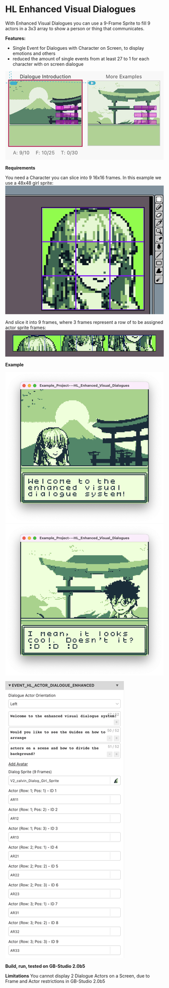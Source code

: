 # HL Enhanced Visual Dialogues

With Enhanced Visual Dialogues you can use a 9-Frame Sprite to fill 9 actors in a 3x3 array to show a person or thing that communicates.

**Features:**
- Single Event for Dialogues with Character on Screen, to display emotions and others
- reduced the amount of single events from at least 27 to 1 for each character with on screen dialogue

![HLEVD Scenes](https://github.com/HerrLeise/GB-Studio-Plugins/blob/d78f96b76ab2ad44477fd3cce3474a2d5315f754/Guide/res/HLEVD_Scenes.png)

**Requirements**

You need a Character you can slice into 9 16x16 frames.
In this example we use a 48x48 girl sprite:
![HLEVD Scenes](https://github.com/HerrLeise/GB-Studio-Plugins/blob/556e647c898fcb81a85b3bf72d185a0bbf98be42/Guide/res/48x48_MasterSprite.png)

And slice it into 9 frames, where 3 frames represent a row of to be assigned actor sprite frames:
![HLEVD Scenes](https://github.com/HerrLeise/GB-Studio-Plugins/blob/556e647c898fcb81a85b3bf72d185a0bbf98be42/Guide/res/9x16_SliceSprite.png)




**Example**

![HLEVD In Action](https://github.com/HerrLeise/GB-Studio-Plugins/blob/b58bb4af8e1c71fbab9c99c81c036d9ab0128121/Guide/res/HLEVD_A.png)
![HLEVD In Action](https://github.com/HerrLeise/GB-Studio-Plugins/blob/b58bb4af8e1c71fbab9c99c81c036d9ab0128121/Guide/res/HLEVD_B.png)




![HL_Event_Editor](https://github.com/HerrLeise/GB-Studio-Plugins/blob/b58bb4af8e1c71fbab9c99c81c036d9ab0128121/Guide/res/HL_Event_Screenshot.png)



**Build, run, tested on GB-Studio 2.0b5**

**Limitations**
You cannot display 2 Dialogue Actors on a Screen, due to Frame and Actor restrictions in GB-Studio 2.0b5


